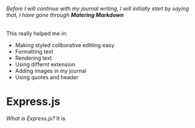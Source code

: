 ###### Before I will continue with my journal writing, I will initially start by saying that, I have gone through **Matering Markdown**
This really helped me in:
* Making styled collborative editiing easy
* Formatting text
* Rendering text
* Using differnt extension
* Adding images in my journal
* Using quotes and header

# Express.js
*What is Express.js?*
It is 